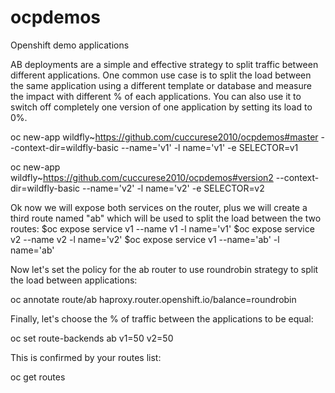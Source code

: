 # ocpdemos
Openshift demo applications

AB deployments are a simple and effective strategy to split traffic between different applications. One common use case is to split the load between the same application using a different template or database and measure the impact with different % of each applications. You can also use it to switch off completely one version of one application by setting its load to 0%.

oc new-app wildfly~https://github.com/cuccurese2010/ocpdemos#master --context-dir=wildfly-basic --name='v1' -l name='v1' -e SELECTOR=v1

oc new-app wildfly~https://github.com/cuccurese2010/ocpdemos#version2 --context-dir=wildfly-basic --name='v2' -l name='v2' -e SELECTOR=v2

Ok now we will expose both services on the router, plus we will create a third route named "ab" which will be used to split the load between the two routes:
$oc expose service v1 --name v1 -l name='v1'
$oc expose service v2 --name v2 -l name='v2'
$oc expose service v1 --name='ab' -l name='ab'

Now let's set the policy for the ab router to use roundrobin strategy to split the load between applications:

oc annotate route/ab haproxy.router.openshift.io/balance=roundrobin

Finally, let's choose the % of traffic between the applications to be equal:

oc set route-backends ab v1=50 v2=50

This is confirmed by your routes list:

oc get routes

